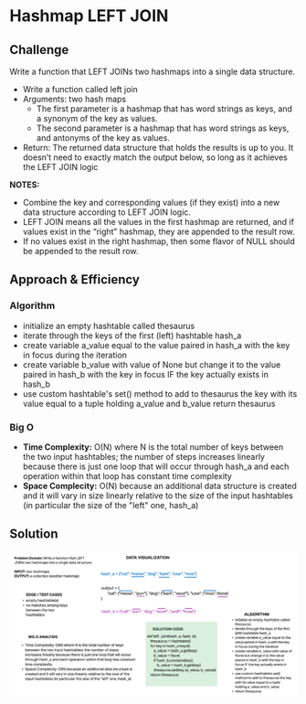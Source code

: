 # Hashmap LEFT JOIN

## Challenge

Write a function that LEFT JOINs two hashmaps into a single data structure.

- Write a function called left join
- Arguments: two hash maps
  - The first parameter is a hashmap that has word strings as keys, and a synonym of the key as values.
  - The second parameter is a hashmap that has word strings as keys, and antonyms of the key as values.
- Return: The returned data structure that holds the results is up to you. It doesn’t need to exactly match the output below, so long as it achieves the LEFT JOIN logic

**NOTES:**

- Combine the key and corresponding values (if they exist) into a new data structure according to LEFT JOIN logic.
- LEFT JOIN means all the values in the first hashmap are returned, and if values exist in the “right” hashmap, they are appended to the result row.
- If no values exist in the right hashmap, then some flavor of NULL should be appended to the result row.

## Approach & Efficiency

### Algorithm

- initialize an empty hashtable called thesaurus
- iterate through the keys of the first (left) hashtable hash_a
- create variable a_value equal to the value paired in hash_a with the key in focus during the iteration
- create variable b_value with value of None but change it to the value paired in hash_b with the key in focus IF the key actually exists in hash_b
- use custom hashtable's set() method to add to thesaurus the key with its value equal to a tuple holding a_value and b_value
return thesaurus

### Big O

- **Time Complexity:** O(N) where N is the total number of keys between the two input hashtables; the number of steps increases linearly because there is just one loop that will occur through hash_a and each operation within that loop has constant time complexity
- **Space Complecity:** O(N) because an additional data structure is created and it will vary in size linearly relative to the size of the input hashtables (in particular the size of the "left" one, hash_a)

## Solution

![Hashtable Left Join WB](hashtable_left_join_WB.png)
